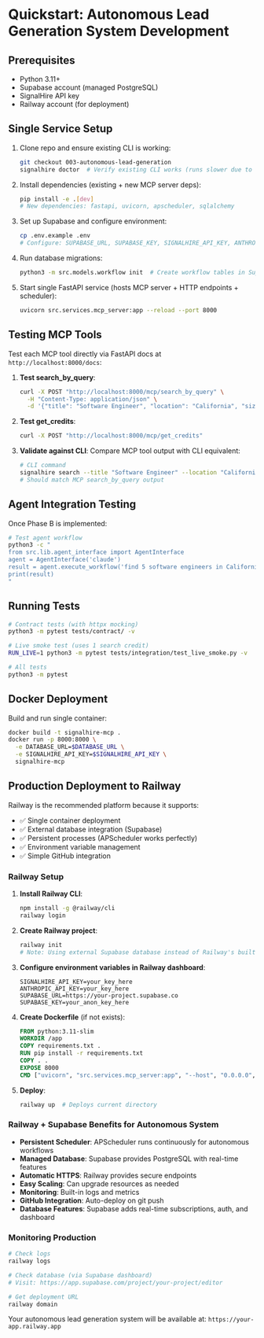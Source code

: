 # Quickstart: Autonomous Lead Generation System Development

## Prerequisites
- Python 3.11+
- Supabase account (managed PostgreSQL)
- SignalHire API key
- Railway account (for deployment)

## Single Service Setup
1. Clone repo and ensure existing CLI is working:
   ```bash
   git checkout 003-autonomous-lead-generation
   signalhire doctor  # Verify existing CLI works (runs slower due to checks)
   ```

2. Install dependencies (existing + new MCP server deps):
   ```bash
   pip install -e .[dev]
   # New dependencies: fastapi, uvicorn, apscheduler, sqlalchemy
   ```

3. Set up Supabase and configure environment:
   ```bash
   cp .env.example .env
   # Configure: SUPABASE_URL, SUPABASE_KEY, SIGNALHIRE_API_KEY, ANTHROPIC_API_KEY
   ```

4. Run database migrations:
   ```bash
   python3 -m src.models.workflow init  # Create workflow tables in Supabase
   ```

5. Start single FastAPI service (hosts MCP server + HTTP endpoints + scheduler):
   ```bash
   uvicorn src.services.mcp_server:app --reload --port 8000
   ```

## Testing MCP Tools
Test each MCP tool directly via FastAPI docs at `http://localhost:8000/docs`:

1. **Test search_by_query**:
   ```bash
   curl -X POST "http://localhost:8000/mcp/search_by_query" \
     -H "Content-Type: application/json" \
     -d '{"title": "Software Engineer", "location": "California", "size": 5}'
   ```

2. **Test get_credits**:
   ```bash
   curl -X POST "http://localhost:8000/mcp/get_credits"
   ```

3. **Validate against CLI**: Compare MCP tool output with CLI equivalent:
   ```bash
   # CLI command
   signalhire search --title "Software Engineer" --location "California" --size 5
   # Should match MCP search_by_query output
   ```

## Agent Integration Testing
Once Phase B is implemented:
```bash
# Test agent workflow
python3 -c "
from src.lib.agent_interface import AgentInterface
agent = AgentInterface('claude')
result = agent.execute_workflow('find 5 software engineers in California')
print(result)
"
```

## Running Tests
```bash
# Contract tests (with httpx mocking)
python3 -m pytest tests/contract/ -v

# Live smoke test (uses 1 search credit)
RUN_LIVE=1 python3 -m pytest tests/integration/test_live_smoke.py -v

# All tests
python3 -m pytest
```

## Docker Deployment
Build and run single container:
```bash
docker build -t signalhire-mcp .
docker run -p 8000:8000 \
  -e DATABASE_URL=$DATABASE_URL \
  -e SIGNALHIRE_API_KEY=$SIGNALHIRE_API_KEY \
  signalhire-mcp
```

## Production Deployment to Railway

Railway is the recommended platform because it supports:
- ✅ Single container deployment
- ✅ External database integration (Supabase)
- ✅ Persistent processes (APScheduler works perfectly)
- ✅ Environment variable management
- ✅ Simple GitHub integration

### Railway Setup

1. **Install Railway CLI**:
   ```bash
   npm install -g @railway/cli
   railway login
   ```

2. **Create Railway project**:
   ```bash
   railway init
   # Note: Using external Supabase database instead of Railway's built-in PostgreSQL
   ```

3. **Configure environment variables in Railway dashboard**:
   ```
   SIGNALHIRE_API_KEY=your_key_here
   ANTHROPIC_API_KEY=your_key_here
   SUPABASE_URL=https://your-project.supabase.co
   SUPABASE_KEY=your_anon_key_here
   ```

4. **Create Dockerfile** (if not exists):
   ```dockerfile
   FROM python:3.11-slim
   WORKDIR /app
   COPY requirements.txt .
   RUN pip install -r requirements.txt
   COPY . .
   EXPOSE 8000
   CMD ["uvicorn", "src.services.mcp_server:app", "--host", "0.0.0.0", "--port", "8000"]
   ```

5. **Deploy**:
   ```bash
   railway up  # Deploys current directory
   ```

### Railway + Supabase Benefits for Autonomous System
- **Persistent Scheduler**: APScheduler runs continuously for autonomous workflows
- **Managed Database**: Supabase provides PostgreSQL with real-time features
- **Automatic HTTPS**: Railway provides secure endpoints
- **Easy Scaling**: Can upgrade resources as needed
- **Monitoring**: Built-in logs and metrics
- **GitHub Integration**: Auto-deploy on git push
- **Database Features**: Supabase adds real-time subscriptions, auth, and dashboard

### Monitoring Production
```bash
# Check logs
railway logs

# Check database (via Supabase dashboard)
# Visit: https://app.supabase.com/project/your-project/editor

# Get deployment URL
railway domain
```

Your autonomous lead generation system will be available at: `https://your-app.railway.app`
